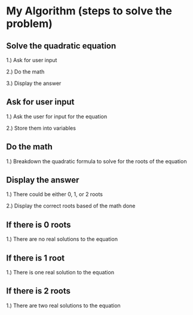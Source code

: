 # My Algorithm (steps to solve the problem)
## Solve the quadratic equation
1.) Ask for user input

2.) Do the math

3.) Display the answer

## Ask for user input
1.) Ask the user for input for the equation

2.) Store them into variables

## Do the math
1.) Breakdown the quadratic formula to solve for the roots of the equation

## Display the answer
1.) There could be either 0, 1, or 2 roots

2.) Display the correct roots based of the math done

## If there is 0 roots
1.) There are no real solutions to the equation

## If there is 1 root
1.) There is one real solution to the equation

## If there is 2 roots
1.) There are two real solutions to the equation